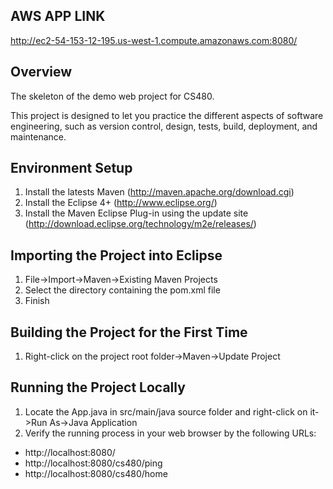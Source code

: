 AWS APP LINK
---------------------------------
http://ec2-54-153-12-195.us-west-1.compute.amazonaws.com:8080/

Overview
--------

The skeleton of the demo web project for CS480.

This project is designed to let you practice the different aspects of software engineering, such as version control, design, tests, build, deployment, and maintenance.

Environment Setup
-----------------

1. Install the latests Maven (http://maven.apache.org/download.cgi)
2. Install the Eclipse 4+ (http://www.eclipse.org/)
3. Install the Maven Eclipse Plug-in using the update site (http://download.eclipse.org/technology/m2e/releases/)

Importing the Project into Eclipse
----------------------------------

1. File->Import->Maven->Existing Maven Projects
2. Select the directory containing the pom.xml file
3. Finish

Building the Project for the First Time
---------------------------------------
1. Right-click on the project root folder->Maven->Update Project

Running the Project Locally
----------------------------------------
1. Locate the App.java in src/main/java source folder and right-click on it->Run As->Java Application
2. Verify the running process in your web browser by the following URLs:

- http://localhost:8080/
- http://localhost:8080/cs480/ping
- http://localhost:8080/cs480/home

